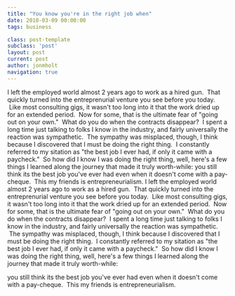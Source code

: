 ```yaml
---
title: "You know you're in the right job when"
date: 2010-03-09 00:00:00 
tags: business

class: post-template
subclass: 'post'
layout: post
current: post
author: jonmholt
navigation: true
---
```

I left the employed world almost 2 years ago to work as a hired gun.  That quickly turned into the entreprenurial venture you see before you today.  Like most consulting gigs, it wasn't too long into it that the work dried up for an extended period.  Now for some, that is the ultimate fear of "going out on your own."  What do you do when the contracts disappear?  I spent a long time just talking to folks I know in the industry, and fairly universally the reaction was sympathetic.  The sympathy was misplaced, though, I think because I discovered that I must be doing the right thing.  I constantly referred to my sitation as "the best job I ever had, if only it came with a paycheck."  So how did I know I was doing the right thing, well, here's a few things I learned along the journey that made it truly worth-while:
you still think its the best job you've ever had even when it doesn't come with a pay-cheque.  This my friends is entrepreneurialism.
I left the employed world almost 2 years ago to work as a hired gun.  That quickly turned into the entreprenurial venture you see before you today.  Like most consulting gigs, it wasn't too long into it that the work dried up for an extended period.  Now for some, that is the ultimate fear of "going out on your own."  What do you do when the contracts disappear?  I spent a long time just talking to folks I know in the industry, and fairly universally the reaction was sympathetic.  The sympathy was misplaced, though, I think because I discovered that I must be doing the right thing.  I constantly referred to my sitation as "the best job I ever had, if only it came with a paycheck."  So how did I know I was doing the right thing, well, here's a few things I learned along the journey that made it truly worth-while:

you still think its the best job you've ever had even when it doesn't come with a pay-cheque.  This my friends is entrepreneurialism.
